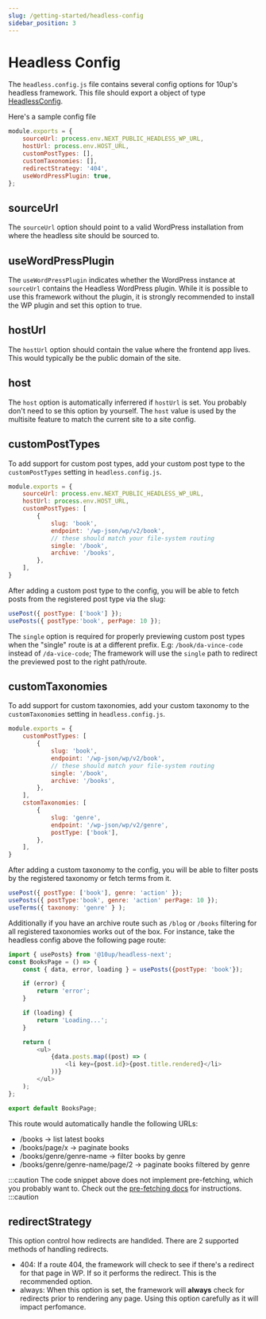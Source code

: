 ```yaml
---
slug: /getting-started/headless-config
sidebar_position: 3
---
```

# Headless Config

The `headless.config.js` file contains several config options for 10up's headless framework. This file should export a object of type [HeadlessConfig](/api/modules/10up_headless_core/#headlessconfig).

Here's a sample config file

```javascript title="src/headless.config.js"
module.exports = {
    sourceUrl: process.env.NEXT_PUBLIC_HEADLESS_WP_URL,
    hostUrl: process.env.HOST_URL,
    customPostTypes: [],
    customTaxonomies: [],
    redirectStrategy: '404',
    useWordPressPlugin: true,
};
```

## sourceUrl

The `sourceUrl` option should point to a valid WordPress installation from where the headless site should be sourced to.

## useWordPressPlugin

The `useWordPressPlugin` indicates whether the WordPress instance at `sourceUrl` contains the Headless WordPress plugin. While it is possible to use this framework without the plugin, it is strongly recommended to install the WP plugin and set this option to true.

## hostUrl

The `hostUrl` option should contain the value where the frontend app lives. This would typically be the public domain of the site.

## host

The `host` option is automatically inferrered if `hostUrl` is set. You probably don't need to se this option by yourself. The `host` value is used by the multisite feature to match the current site to a site config.

## customPostTypes

To add support for custom post types, add your custom post type to the `customPostTypes` setting in `headless.config.js`.

```js title="src/headless.config.js"
module.exports = {
    sourceUrl: process.env.NEXT_PUBLIC_HEADLESS_WP_URL,
    hostUrl: process.env.HOST_URL,
    customPostTypes: [
        {
            slug: 'book',
            endpoint: '/wp-json/wp/v2/book',
            // these should match your file-system routing
			single: '/book',
			archive: '/books',
        },
    ],
}
```

After adding a custom post type to the config, you will be able to fetch posts from the registered post type via the slug:

```js
usePost({ postType: ['book'] });
usePosts({ postType:'book', perPage: 10 });
```

The `single` option is required for properly previewing custom post types when the "single" route is at a different prefix. E.g: `/book/da-vince-code` instead of `/da-vice-code`; The framework will use the `single` path to redirect the previewed post to the right path/route.

## customTaxonomies

To add support for custom taxonomies, add your custom taxonomy to the `customTaxonomies` setting in `headless.config.js`.

```js title="src/headless.config.js"
module.exports = {
    customPostTypes: [
        {
            slug: 'book',
            endpoint: '/wp-json/wp/v2/book',
            // these should match your file-system routing
			single: '/book',
			archive: '/books',
        },
    ],
    cstomTaxonomies: [
		{ 
			slug: 'genre',
			endpoint: '/wp-json/wp/v2/genre',
			postType: ['book'],
		},
	],
}
```

After adding a custom taxonomy to the config, you will be able to filter posts by the registered taxonomy or fetch terms from it.

```js
usePost({ postType: ['book'], genre: 'action' });
usePosts({ postType:'book', genre: 'action' perPage: 10 });
useTerms({ taxonomy: 'genre' } );
```

Additionally if you have an archive route such as `/blog` or `/books` filtering for all registered taxonomies works out of the box. For instance, take the headless config above the following page route:

```js title=src/pages/books/[[...path]].js
import { usePosts} from '@10up/headless-next';
const BooksPage = () => {
	const { data, error, loading } = usePosts({postType: 'book'});

	if (error) {
		return 'error';
	}

	if (loading) {
		return 'Loading...';
	}

	return (
		<ul>
			{data.posts.map((post) => (
				<li key={post.id}>{post.title.rendered}</li>
			))}
		</ul>
	);
};

export default BooksPage;
```

This route would automatically handle the following URLs:
- /books -> list latest books
- /books/page/x -> paginate books
- /books/genre/genre-name -> filter books by genre
- /books/genre/genre-name/page/2 -> paginate books filtered by genre

:::caution
The code snippet above does not implement pre-fetching, which you probably want to. Check out the [pre-fetching docs](/docs/data-fetching/prefetching) for instructions.
:::caution

## redirectStrategy

This option control how redirects are handlded. There are 2 supported methods of handling redirects.
- 404: If a route 404, the framework will check to see if there's a redirect for that page in WP. If so it performs the redirect. This is the recommended option.
- always: When this option is set, the framework will **always** check for redirects prior to rendering any page. Using this option carefully as it will impact perfomance.